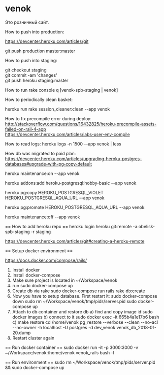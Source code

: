 venok
=======

Это розничный сайт.

How to push into production:

https://devcenter.heroku.com/articles/git

 git push production master:master

How to push into staging:

 git checkout staging  
 git commit -am 'changes'  
 git push heroku staging:master  

How to run rake console
 q [venok-spb-staging | venok]


How to periodically clean basket:

 heroku run rake session_cleaner:clean --app venok
 
How to fix precompile error during deploy:  
http://stackoverflow.com/questions/16432825/heroku-precompile-assets-failed-on-rail-4-app  
https://devcenter.heroku.com/articles/labs-user-env-compile

How to read logs:
  heroku logs -n 1500 --app venok | less
 

How db was migrated to paid plan:
https://devcenter.heroku.com/articles/upgrading-heroku-postgres-databases#upgrade-with-pg-copy-default

heroku maintenance:on --app venok

heroku addons:add heroku-postgresql:hobby-basic --app venok

heroku pg:copy HEROKU_POSTGRESQL_VIOLET HEROKU_POSTGRESQL_AQUA_URL --app venok

heroku pg:promote HEROKU_POSTGRESQL_AQUA_URL --app venok

heroku maintenance:off --app venok

== How to add heroku repo ==
heroku login
heroku git:remote -a obelisk-spb-staging -r staging

https://devcenter.heroku.com/articles/git#creating-a-heroku-remote

== Setup docker environment ==

https://docs.docker.com/compose/rails/

1. Install docker
2. Install docker-compose
3. Make sure project is located in ~/Workspace/venok
4. run
    sudo docker-compose up
5. Create db via rake
    sudo docker-compose run rails rake db:create
6. Now you have to setup database. First restart it:
    sudo docker-compose down
    sudo rm ~/Workspace/venok/tmp/pids/server.pid
    sudo docker-compose up
7. Attach to db container and restore db
a)  find and copy image id
    sudo docker images
b)  connect to it
    sudo docker exec -it 665b4a1e17b6 bash
c)  make restore
    cd /home/venok
    pg_restore --verbose --clean --no-acl --no-owner -h localhost -U postgres -d dev_venok venok_db_2018-01-20.dump
8. Restart cluster again


== Run docker container ==
sudo docker run -it -p 3000:3000 -v ~/Workspace/venok:/home/venok venok_rails bash -l

== Run environment ==
sudo rm ~/Workspace/venok/tmp/pids/server.pid && sudo docker-compose up
